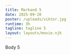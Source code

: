 ```yaml
---
title: Markand 5
date: 2025-09-20
poster: /uploads/viktor.jpg
runtime: 3h
tagline: tagline 5
layout: layouts/movie.njk
---
```

Body 5
